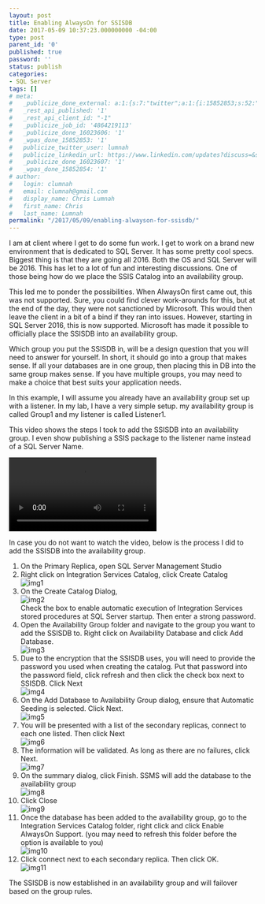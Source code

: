 ```yaml
---
layout: post
title: Enabling AlwaysOn for SSISDB
date: 2017-05-09 10:37:23.000000000 -04:00
type: post
parent_id: '0'
published: true
password: ''
status: publish
categories:
- SQL Server
tags: []
# meta:
#   _publicize_done_external: a:1:{s:7:"twitter";a:1:{i:15852853;s:52:"https://twitter.com/lumnah/status/861953271916834816";}}
#   _rest_api_published: '1'
#   _rest_api_client_id: "-1"
#   _publicize_job_id: '4864219113'
#   _publicize_done_16023606: '1'
#   _wpas_done_15852853: '1'
#   publicize_twitter_user: lumnah
#   publicize_linkedin_url: https://www.linkedin.com/updates?discuss=&scope=17000093&stype=M&topic=6267718965846372352&type=U&a=XBNn
#   _publicize_done_16023607: '1'
#   _wpas_done_15852854: '1'
# author:
#   login: clumnah
#   email: clumnah@gmail.com
#   display_name: Chris Lumnah
#   first_name: Chris
#   last_name: Lumnah
permalink: "/2017/05/09/enabling-alwayson-for-ssisdb/"
---
```

I am at client where I get to do some fun work. I get to work on a brand new environment that is dedicated to SQL Server. It has some pretty cool specs. Biggest thing is that they are going all 2016. Both the OS and SQL Server will be 2016. This has let to a lot of fun and interesting discussions. One of those being how do we place the SSIS Catalog into an availability group.

This led me to ponder the possibilities. When AlwaysOn first came out, this was not supported. Sure, you could find clever work-arounds for this, but at the end of the day, they were not sanctioned by Microsoft. This would then leave the client in a bit of a bind if they ran into issues. However, starting in SQL Server 2016, this is now supported. Microsoft has made it possible to officially place the SSISDB into an availability group.

Which group you put the SSISDB in, will be a design question that you will need to answer for yourself. In short, it should go into a group that makes sense. If all your databases are in one group, then placing this in DB into the same group makes sense. If you have multiple groups, you may need to make a choice that best suits your application needs.

In this example, I will assume you already have an availability group set up with a listener. In my lab, I have a very simple setup. my availability group is called Group1 and my listener is called Listener1.

This video shows the steps I took to add the SSISDB into an availability group. I even show publishing a SSIS package to the listener name instead of a SQL Server Name.

![video](/assets/images/2017/05/adding-ssisdb-into-an-availability-group_dvd.mp4)


In case you do not want to watch the video, below is the process I did to add the SSISDB into the availability group.

1. On the Primary Replica, open SQL Server Management Studio
2. Right click on Integration Services Catalog, click Create Catalog  
 ![img1](/assets/images/2017/05/img12.png)
3. On the Create Catalog Dialog,  
 ![img2](/assets/images/2017/05/img21.png)  
Check the box to enable automatic execution of Integration Services stored procedures at SQL Server startup. Then enter a strong password.
4. Open the Availability Group folder and navigate to the group you want to add the SSISDB to. Right click on Availability Database and click Add Database.  
 ![img3](/assets/images/2017/05/img31.png)
5. Due to the encryption that the SSISDB uses, you will need to provide the password you used when creating the catalog. Put that password into the password field, click refresh and then click the check box next to SSISDB. Click Next  
 ![img4](/assets/images/2017/05/img41.png)
6. On the Add Database to Availability Group dialog, ensure that Automatic Seeding is selected. Click Next.  
 ![img5](/assets/images/2017/05/img51.png)
7. You will be presented with a list of the secondary replicas, connect to each one listed. Then click Next  
 ![img6](/assets/images/2017/05/img61.png)
8. The information will be validated. As long as there are no failures, click Next.  
 ![img7](/assets/images/2017/05/img71.png)
9. On the summary dialog, click Finish. SSMS will add the database to the availability group  
 ![img8](/assets/images/2017/05/img81.png)
10. Click Close  
 ![img9](/assets/images/2017/05/img91.png)
11. Once the database has been added to the availability group, go to the Integration Services Catalog folder, right click and click Enable AlwaysOn Support. (you may need to refresh this folder before the option is available to you)  
 ![img10](/assets/images/2017/05/img101.png)
12. Click connect next to each secondary replica. Then click OK.  
 ![img11](/assets/images/2017/05/img111.png)

The SSISDB is now established in an availability group and will failover based on the group rules.

